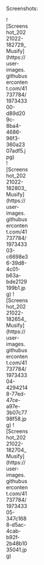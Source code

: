 Screenshots:
<div style="width:60px ; height:60px">
![Screenshot_20221022-182729_Musify](https://user-images.githubusercontent.com/41737784/197343300-d89d209c-8ba4-4686-96f3-360a2307adf5.jpg)
<div>
![Screenshot_20221022-182803_Musify](https://user-images.githubusercontent.com/41737784/197343303-c6698e36-39d8-4c01-b63a-bde2129199b1.jpg)
![Screenshot_20221022-182654_Musify](https://user-images.githubusercontent.com/41737784/197343304-42942148-77ed-47ce-a97e-3b07c7798f58.jpg)
![Screenshot_20221022-182704_Musify](https://user-images.githubusercontent.com/41737784/197343305-347c1688-d5ac-4cab-b92f-2b48b1035041.jpg)

